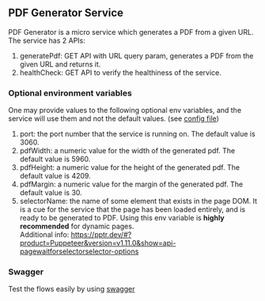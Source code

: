 ## PDF Generator Service
PDF Generator is a micro service which generates a PDF from a given URL.  
The service has 2 APIs:  
1. generatePdf: GET API with URL query param, generates a PDF from the given URL and returns it.  
2. healthCheck: GET API to verify the healthiness of the service.  

### Optional environment variables  
One may provide values to the following optional env variables, and the service will use them and not the default values. (see [config file](/src/config/config.js))  
1. port: the port number that the service is running on. The default value is 3060.  
2. pdfWidth: a numeric value for the width of the generated pdf. The default value is 5960.  
3. pdfHeight: a numeric value for the height of the generated pdf. The default value is 4209.  
4. pdfMargin: a numeric value for the margin of the generated pdf. The default value is 30.  
5. selectorName: the name of some element that exists in the page DOM. It is a cue for the service that the page has been loaded entirely, and is ready to be generated to PDF.    Using this env variable is **highly recommended** for dynamic pages.   
Additional info: 
https://pptr.dev/#?product=Puppeteer&version=v1.11.0&show=api-pagewaitforselectorselector-options

### Swagger
Test the flows easily by using [swagger](http://localhost:3060/pdf/swagger-ui)